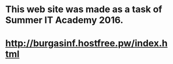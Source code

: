 # This web site was made as a task of Summer IT Academy 2016.

# http://burgasinf.hostfree.pw/index.html
